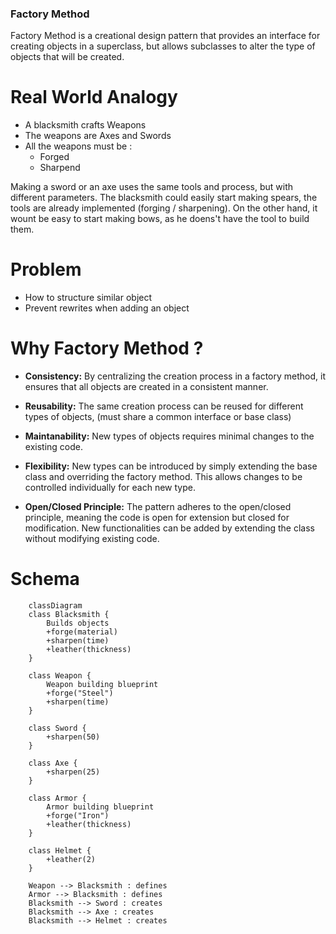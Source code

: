 ### Factory Method

Factory Method is a creational design pattern that provides an interface for creating objects in a superclass, but allows subclasses to alter the type of objects that will be created.

# Real World Analogy

- A blacksmith crafts Weapons
- The weapons are Axes and Swords
- All the weapons must be :
    - Forged
    - Sharpend

Making a sword or an axe uses the same tools and process, but with different parameters.
The blacksmith could easily start making spears, the tools are already implemented (forging / sharpening).
On the other hand, it wount be easy to start making bows, as he doens't have the tool to build them.

# Problem

- How to structure similar object
- Prevent rewrites when adding an object

# Why Factory Method ?

-  **Consistency:** By centralizing the creation process in a factory method, it ensures that all objects are created in a consistent manner.

-  **Reusability:** The same creation process can be reused for different types of objects, (must share a common interface or base class)

-  **Maintanability:** New types of objects requires minimal changes to the existing code. 

- **Flexibility:** New types can be introduced by simply extending the base class and overriding the factory method. This allows changes to be controlled individually for each new type.

-  **Open/Closed Principle:** The pattern adheres to the open/closed principle, meaning the code is open for extension but closed for modification. New functionalities can be added by extending the class without modifying existing code.

# Schema 

```mermaid
    classDiagram
    class Blacksmith {
        Builds objects
        +forge(material)
        +sharpen(time)
        +leather(thickness)
    }

    class Weapon {
        Weapon building blueprint
        +forge("Steel")
        +sharpen(time)
    }

    class Sword {
        +sharpen(50)
    }

    class Axe {
        +sharpen(25)
    }

    class Armor {
        Armor building blueprint
        +forge("Iron")
        +leather(thickness)
    }

    class Helmet {
        +leather(2)
    }

    Weapon --> Blacksmith : defines
    Armor --> Blacksmith : defines
    Blacksmith --> Sword : creates
    Blacksmith --> Axe : creates
    Blacksmith --> Helmet : creates
```


